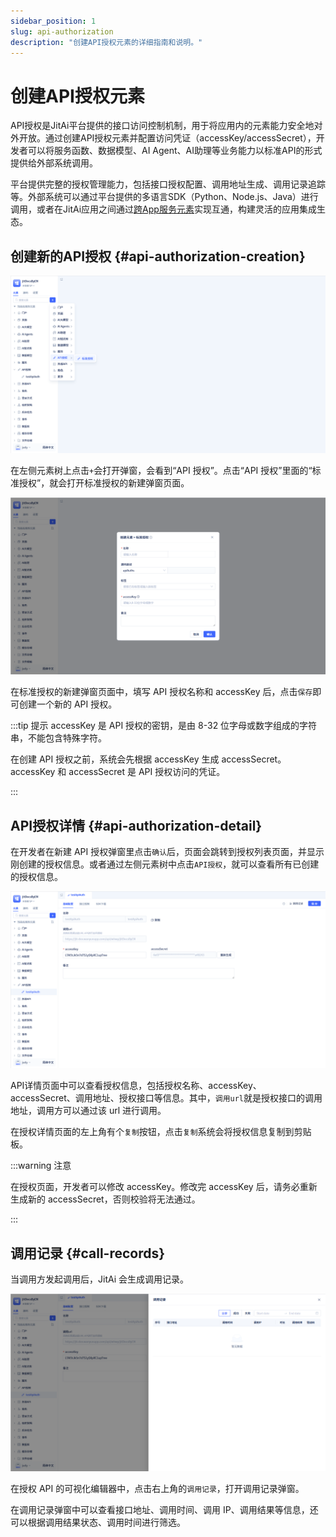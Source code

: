 ```yaml
---
sidebar_position: 1
slug: api-authorization
description: "创建API授权元素的详细指南和说明。"
---
```


# 创建API授权元素
API授权是JitAi平台提供的接口访问控制机制，用于将应用内的元素能力安全地对外开放。通过创建API授权元素并配置访问凭证（accessKey/accessSecret），开发者可以将服务函数、数据模型、AI Agent、AI助理等业务能力以标准API的形式提供给外部系统调用。

平台提供完整的授权管理能力，包括接口授权配置、调用地址生成、调用记录追踪等。外部系统可以通过平台提供的多语言SDK（Python、Node.js、Java）进行调用，或者在JitAi应用之间通过[跨App服务元素](../business-logic-development/creating-service-elements#use-cross-app-service-elements-to-call-authorized-apis)实现互通，构建灵活的应用集成生态。

## 创建新的API授权 {#api-authorization-creation}
![API 授权的创建](./img/api_2025-08-26_15-21-40.png)

在左侧元素树上点击`+`会打开弹窗，会看到“API 授权”。点击“API 授权”里面的“标准授权”，就会打开标准授权的新建弹窗页面。

![API 新建弹窗](./img/api_2025-08-26_15-26-59.png)

在标准授权的新建弹窗页面中，填写 API 授权名称和 accessKey 后，点击`保存`即可创建一个新的 API 授权。

:::tip 提示
accessKey 是 API 授权的密钥，是由 8-32 位字母或数字组成的字符串，不能包含特殊字符。

在创建 API 授权之前，系统会先根据 accessKey 生成 accessSecret。accessKey 和 accessSecret 是 API 授权访问的凭证。

:::

## API授权详情 {#api-authorization-detail}

在开发者在新建 API 授权弹窗里点击`确认`后，页面会跳转到授权列表页面，并显示刚创建的授权信息。或者通过左侧元素树中点击`API授权`，就可以查看所有已创建的授权信息。

![API 授权详情](./img/api_2025-09-16_11-59-38.png)

API详情页面中可以查看授权信息，包括授权名称、accessKey、accessSecret、调用地址、授权接口等信息。其中，`调用url`就是授权接口的调用地址，调用方可以通过该 url 进行调用。

在授权详情页面的左上角有个`复制`按钮，点击`复制`系统会将授权信息复制到剪贴板。

:::warning 注意

在授权页面，开发者可以修改 accessKey。修改完 accessKey 后，请务必重新生成新的 accessSecret，否则校验将无法通过。

:::

## 调用记录 {#call-records}

当调用方发起调用后，JitAi 会生成调用记录。

![调用记录](./img/api_2025-10-16_20-24-49.png)

在授权 API 的可视化编辑器中，点击右上角的`调用记录`，打开调用记录弹窗。

在调用记录弹窗中可以查看接口地址、调用时间、调用 IP、调用结果等信息，还可以根据调用结果状态、调用时间进行筛选。